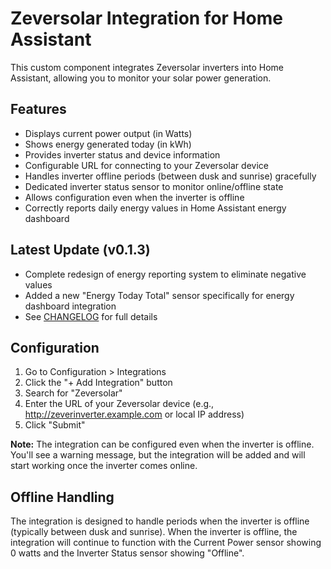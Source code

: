 # Zeversolar Integration for Home Assistant

This custom component integrates Zeversolar inverters into Home Assistant, allowing you to monitor your solar power generation.

## Features

- Displays current power output (in Watts)
- Shows energy generated today (in kWh)
- Provides inverter status and device information
- Configurable URL for connecting to your Zeversolar device
- Handles inverter offline periods (between dusk and sunrise) gracefully
- Dedicated inverter status sensor to monitor online/offline state
- Allows configuration even when the inverter is offline
- Correctly reports daily energy values in Home Assistant energy dashboard

## Latest Update (v0.1.3)

- Complete redesign of energy reporting system to eliminate negative values
- Added a new "Energy Today Total" sensor specifically for energy dashboard integration
- See [CHANGELOG](CHANGELOG.md) for full details

## Configuration

1. Go to Configuration > Integrations
2. Click the "+ Add Integration" button
3. Search for "Zeversolar"
4. Enter the URL of your Zeversolar device (e.g., http://zeverinverter.example.com or local IP address)
5. Click "Submit"

**Note:** The integration can be configured even when the inverter is offline. You'll see a warning message, but the integration will be added and will start working once the inverter comes online.

## Offline Handling

The integration is designed to handle periods when the inverter is offline (typically between dusk and sunrise). When the inverter is offline, the integration will continue to function with the Current Power sensor showing 0 watts and the Inverter Status sensor showing "Offline".

